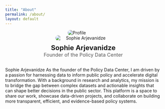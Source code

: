```yaml
---
title: "About"
permalink: /about/
layout: default
---
```


<img src="https://github.com/user-attachments/assets/c0f61ff7-522a-4fc2-adc7-4e1457b9d61d" alt="Profile" style="max-width: 100px; display: block; margin: 0 auto; border-radius: 8px;">
<div style="text-align: center; margin-bottom: 30px;">
  <img src="https://github.com/user-attachments/assets/c0f61ff7-522a-4fc2-adc7-4e1457b9d61d" 
       alt="Sophie Arjevanidze" 
       style="max-width: 180px; border-radius: 10px; display: block; margin: 0 auto 10px;"/>

  <p style="font-size: 22px; margin-top: 10px;">
    <strong>Sophie Arjevanidze</strong><br>
    <span style="font-size: 16px; color: #555;">Founder of the Policy Data Center</span>
  </p>
</div>

Sophie Arjevanidze
As the founder of the Policy Data Center, I am driven by a passion for harnessing data to inform public policy and accelerate digital transformation. With a background in research and analytics, my mission is to bridge the gap between complex datasets and actionable insights that can shape better decisions in the public sector. This platform is a space to share our work, showcase data-driven projects, and collaborate on building more transparent, efficient, and evidence-based policy systems.
